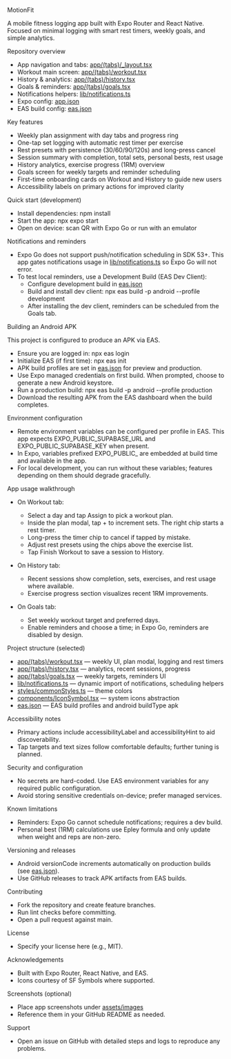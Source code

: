 MotionFit

A mobile fitness logging app built with Expo Router and React Native. Focused on minimal logging with smart rest timers, weekly goals, and simple analytics.

Repository overview

- App navigation and tabs: [app/(tabs)/_layout.tsx](app/(tabs)/_layout.tsx)
- Workout main screen: [app/(tabs)/workout.tsx](app/(tabs)/workout.tsx)
- History & analytics: [app/(tabs)/history.tsx](app/(tabs)/history.tsx)
- Goals & reminders: [app/(tabs)/goals.tsx](app/(tabs)/goals.tsx)
- Notifications helpers: [lib/notifications.ts](lib/notifications.ts)
- Expo config: [app.json](app.json)
- EAS build config: [eas.json](eas.json)

Key features

- Weekly plan assignment with day tabs and progress ring
- One-tap set logging with automatic rest timer per exercise
- Rest presets with persistence (30/60/90/120s) and long-press cancel
- Session summary with completion, total sets, personal bests, rest usage
- History analytics, exercise progress (1RM) overview
- Goals screen for weekly targets and reminder scheduling
- First-time onboarding cards on Workout and History to guide new users
- Accessibility labels on primary actions for improved clarity

Quick start (development)

- Install dependencies: npm install
- Start the app: npx expo start
- Open on device: scan QR with Expo Go or run with an emulator

Notifications and reminders

- Expo Go does not support push/notification scheduling in SDK 53+. This app gates notifications usage in [lib/notifications.ts](lib/notifications.ts) so Expo Go will not error.
- To test local reminders, use a Development Build (EAS Dev Client):
  - Configure development build in [eas.json](eas.json)
  - Build and install dev client: npx eas build -p android --profile development
  - After installing the dev client, reminders can be scheduled from the Goals tab.

Building an Android APK

This project is configured to produce an APK via EAS.

- Ensure you are logged in: npx eas login
- Initialize EAS (if first time): npx eas init
- APK build profiles are set in [eas.json](eas.json) for preview and production.
- Use Expo managed credentials on first build. When prompted, choose to generate a new Android keystore.
- Run a production build: npx eas build -p android --profile production
- Download the resulting APK from the EAS dashboard when the build completes.

Environment configuration

- Remote environment variables can be configured per profile in EAS. This app expects EXPO_PUBLIC_SUPABASE_URL and EXPO_PUBLIC_SUPABASE_KEY when present.
- In Expo, variables prefixed EXPO_PUBLIC_ are embedded at build time and available in the app.
- For local development, you can run without these variables; features depending on them should degrade gracefully.

App usage walkthrough

- On Workout tab:
  - Select a day and tap Assign to pick a workout plan.
  - Inside the plan modal, tap + to increment sets. The right chip starts a rest timer.
  - Long-press the timer chip to cancel if tapped by mistake.
  - Adjust rest presets using the chips above the exercise list.
  - Tap Finish Workout to save a session to History.

- On History tab:
  - Recent sessions show completion, sets, exercises, and rest usage where available.
  - Exercise progress section visualizes recent 1RM improvements.

- On Goals tab:
  - Set weekly workout target and preferred days.
  - Enable reminders and choose a time; in Expo Go, reminders are disabled by design.

Project structure (selected)

- [app/(tabs)/workout.tsx](app/(tabs)/workout.tsx) — weekly UI, plan modal, logging and rest timers
- [app/(tabs)/history.tsx](app/(tabs)/history.tsx) — analytics, recent sessions, progress
- [app/(tabs)/goals.tsx](app/(tabs)/goals.tsx) — weekly targets, reminders UI
- [lib/notifications.ts](lib/notifications.ts) — dynamic import of notifications, scheduling helpers
- [styles/commonStyles.ts](styles/commonStyles.ts) — theme colors
- [components/IconSymbol.tsx](components/IconSymbol.tsx) — system icons abstraction
- [eas.json](eas.json) — EAS build profiles and android buildType apk

Accessibility notes

- Primary actions include accessibilityLabel and accessibilityHint to aid discoverability.
- Tap targets and text sizes follow comfortable defaults; further tuning is planned.

Security and configuration

- No secrets are hard-coded. Use EAS environment variables for any required public configuration.
- Avoid storing sensitive credentials on-device; prefer managed services.

Known limitations

- Reminders: Expo Go cannot schedule notifications; requires a dev build.
- Personal best (1RM) calculations use Epley formula and only update when weight and reps are non-zero.

Versioning and releases

- Android versionCode increments automatically on production builds (see [eas.json](eas.json)).
- Use GitHub releases to track APK artifacts from EAS builds.

Contributing

- Fork the repository and create feature branches.
- Run lint checks before committing.
- Open a pull request against main.

License

- Specify your license here (e.g., MIT).

Acknowledgements

- Built with Expo Router, React Native, and EAS.
- Icons courtesy of SF Symbols where supported.

Screenshots (optional)

- Place app screenshots under [assets/images](assets/images)
- Reference them in your GitHub README as needed.

Support

- Open an issue on GitHub with detailed steps and logs to reproduce any problems.